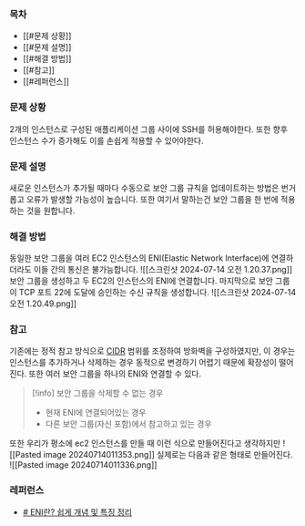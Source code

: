 ### 목차
- [[#문제 상황]]
- [[#문제 설명]]
- [[#해결 방법]]
- [[#참고]]
- [[#레퍼런스]]
### 문제 상황
2개의 인스턴스로 구성된 애플리케이션 그룹 사이에 SSH를 허용해야한다. 또한 향후 인스턴스 수가 증가해도 이를 손쉽게 적용할 수 있어야한다.
### 문제 설명
새로운 인스턴스가 추가될 때마다 수동으로 보안 그룹 규칙을 업데이트하는 방법은 번거롭고 오류가 발생할 가능성이 높습니다.
또한 여기서 말하는건 보안 그룹을 한 번에 적용하는 것을 원합니다.
### 해결 방법
동일한 보안 그룹을 여러 EC2 인스턴스의 ENI(Elastic Network Interface)에 연결하더라도 이들 간의 통신은 불가능합니다.
![[스크린샷 2024-07-14 오전 1.20.37.png]]
보안 그룹을 생성하고 두 EC2의 인스턴스의 ENI에 연결합니다. 마지막으로 보안 그룹이 TCP 포트 22에 도달에 승인하는 수신 규칙을 생성합니다.
![[스크린샷 2024-07-14 오전 1.20.49.png]]


### 참고
기존에는 정적 참고 방식으로 [CIDR](https://aws.amazon.com/ko/what-is/cidr/) 범위를 조정하여 방화벽을 구성하였지만, 이 경우는 인스턴스를 추가하거나 삭제하는 경우 동적으로 변경하기 어렵기 때문에 확장성이 떨어진다.
또한 여러 보안 그룹을 하나의 ENI와 연결할 수 있다.

> [!info] 보안 그룹을 삭제할 수 없는 경우
> - 현재 ENI에 연결되어있는 경우
> - 다른 보안 그룹(자신 포함)에서 참고하고 있는 경우

또한 우리가 평소에 ec2 인스턴스를 만들 때 이런 식으로 만들어진다고 생각하지만
![[Pasted image 20240714011353.png]]
실제로는 다음과 같은 형태로 만들어진다.
![[Pasted image 20240714011336.png]]
### 레퍼런스
- [# ENI란? 쉽게 개념 및 특징 정리](https://jibinary.tistory.com/133#Elastic%C2%A0Network%C2%A0Interface-1)
